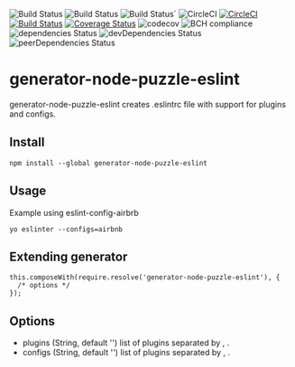 ![Build Status](https://img.shields.io/github/repo-size/yurikrupnik/generator-node-puzzle-eslint.svg)
![Build Status](https://img.shields.io/github/languages/code-size/yurikrupnik/generator-node-puzzle-eslint.svg)
![Build Status](https://img.shields.io/bundlephobia/min/generator-node-puzzle-eslint.svg)`
![CircleCI](https://circleci.com/gh/yurikrupnik/generator-node-puzzle-eslint.svg?style=svg)
[![CircleCI](https://circleci.com/gh/yurikrupnik/generators.svg?style=svg)](https://circleci.com/gh/yurikrupnik/generators)
[![Build Status](https://travis-ci.org/yurikrupnik/generators.svg?branch=master)](https://travis-ci.org/yurikrupnik/generators)
[![Coverage Status](https://coveralls.io/repos/github/yurikrupnik/generators/badge.svg?branch=master)](https://coveralls.io/github/yurikrupnik/generators?branch=master)
![codecov](https://codecov.io/gh/yurikrupnik/generator-node-puzzle-eslint/branch/master/graph/badge.svg)
![BCH compliance](https://bettercodehub.com/edge/badge/yurikrupnik/generator-node-puzzle-eslint?branch=master)
![dependencies Status](https://david-dm.org/yurikrupnik/generator-node-puzzle-eslint/status.svg)
![devDependencies Status](https://david-dm.org/yurikrupnik/generator-node-puzzle-eslint/dev-status.svg)
![peerDependencies Status](https://david-dm.org/yurikrupnik/generator-node-puzzle-eslint/peer-status.svg)
# generator-node-puzzle-eslint

generator-node-puzzle-eslint creates .eslintrc file with support for plugins and configs.

## Install
```
npm install --global generator-node-puzzle-eslint
```
## Usage
Example using eslint-config-airbrb
```
yo eslinter --configs=airbnb
```

## Extending generator
```
this.composeWith(require.resolve('generator-node-puzzle-eslint'), {
  /* options */
});
```

## Options
- plugins (String, default '') list of plugins separated by , .
- configs (String, default '') list of plugins separated by , .
